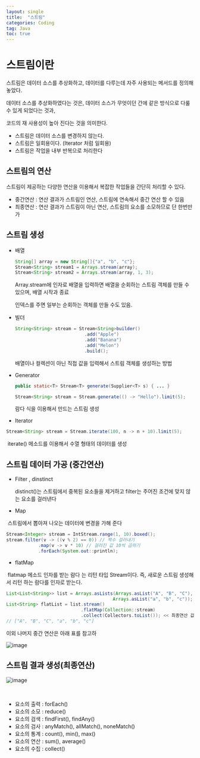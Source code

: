 ```yaml
---
layout: single
title:  "스트림"
categories: Coding
tag: Java
toc: true
---
```


# 스트림이란

스트림은 데이터 소스를 추상화하고, 데이터를 다루는데 자주 사용되는 메서드를 정의해 놓았다. 

데이터 소스를 추상화하였다는 것은, 데이터 소스가 무엇이던 간에 같은 방식으로 다룰 수 있게 되었다는 것과,

코드의 재 사용성이 높아 진다는 것을 의미한다.

- 스트림은 데이터 소스를 변경하지 않는다.
- 스트림은 일회용이다. (Iterator 처럼 일회용)
- 스트림은 작업을 내부 반복으로 처리한다



## 스트림의 연산

스트림이 제공하는 다양한 연산을 이용해서 복잡한 작업들을 간단히 처리할 수 있다. 

- 중간연산 : 연산 결과가 스트림인 연산, 스트림에 연속해서 중간 연산 할 수 있음
- 최종연산 : 연산 결과가 스트림이 아닌 연산, 스트림의 요소를 소모하므로 단 한번만 가



## 스트림 생성

- 배열

  ```java
  String[] array = new String[]{"a", "b", "c"};
  Stream<String> stream1 = Arrays.stream(array);
  Stream<String> stream2 = Arrays.stream(array, 1, 3); 
  ```

  Array.stream에 인자로 배열을 입력하면 배열을 순회하는 스트림 객체를 만들 수 있으며, 배열 시작과 종료 

  인덱스를 주면 일부는 순회하는 객체를 만들 수도 있음.

- 빌더

  ```java
  String<String> stream = Stream<String>builder()
                            .add("Apple")
                            .add("Banana")
                            .add("Melon")
                            .build();
  
  ```

  배열이나 컬렉션이 아닌 직접 값을 입력해서 스트림 객체를 생성하는 방법

- Generator

  ```java
  public static<T> Stream<T> generate(Supplier<T> s) { ... }
  
  Stream<String> stream = Stream.generate(() -> "Hello").limit(5);
  
  ```

  람다 식을 이용해서 만드는 스트림 생성

- lterator

```java
Stream<String> stream = Stream.iterate(100, n -> n + 10).limit(5);
```

​		iterate() 메소드를 이용해서 수열 형태의 데이터를 생성

## 스트림 데이터 가공 (중간연산)

- Filter , dinstinct

  distinct()는 스트림에서 중복된 요소들을 제거하고 filter는 주어진 조건에 맞지 않는 요소를 걸러낸다

- Map

​		스트림에서 뽑아져 나오는 데이터에 변경을 가해 준다

```java
Stream<Integer> stream = IntStream.range(1, 10).boxed();
stream.filter(v -> ((v % 2) == 0)) // 짝수 걸러내기
            .map(v -> v * 10) // 걸러진 값 10씩 곱하기
            .forEach(System.out::println);
```

- flatMap

​		flatmap 메소드 인자를 받는 람다 는 리턴 타입 Stream이다. 즉, 새로운 스트림 생성해서  리턴 하는 람다를 인자로 받는다.

```java
List<List<String>> list = Arrays.asLists(Arrays.asList("A", "B", "C"),
                                        Arrays.asList("a", "b", "c"));
List<String> flatList = list.stream()
                            .flatMap(Collection::stream)
                            .collect(Collectors.toList()); << 최종연산 값을 변경하여 또다른 컬랙션 생성
// ["A", "B", "C", "a", "b", "c"]

```

이외 나머지 중간 연산은 아래 표를 참고하

![image](https://user-images.githubusercontent.com/57219160/136488455-4d84517d-7156-4bb3-bcce-c583e0c0e34c.png)



## 스트림 결과 생성(최종연산)

![image](https://user-images.githubusercontent.com/57219160/136488889-5b853ffe-34b3-4d97-b13b-c2ce18517edf.png)

​	

- 요소의 출력 : forEach()
- 요소의 소모 : reduce()
- 요소의 검색 : findFirst(), findAny()
- 요소의 검사 : anyMatch(), allMatch(), noneMatch()
- 요소의 통계 : count(), min(), max()
- 요소의 연산 : sum(), average()
- 요소의 수집 : collect()

